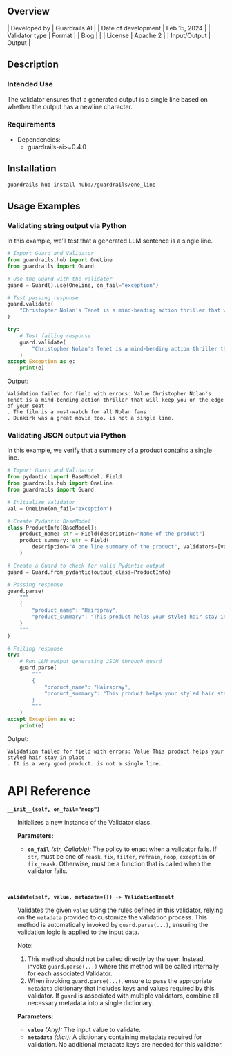 ## Overview

| Developed by | Guardrails AI |
| Date of development | Feb 15, 2024 |
| Validator type | Format |
| Blog |  |
| License | Apache 2 |
| Input/Output | Output |

## Description

### Intended Use
The validator ensures that a generated output is a single line based on whether the output has a newline character.

### Requirements

* Dependencies:
    - guardrails-ai>=0.4.0

## Installation

```bash
guardrails hub install hub://guardrails/one_line
```

## Usage Examples

### Validating string output via Python

In this example, we’ll test that a generated LLM sentence is a single line.

```python
# Import Guard and Validator
from guardrails.hub import OneLine
from guardrails import Guard

# Use the Guard with the validator
guard = Guard().use(OneLine, on_fail="exception")

# Test passing response
guard.validate(
    "Christopher Nolan's Tenet is a mind-bending action thriller that will keep you on the edge of your seat. The film is a must-watch for all Nolan fans."
)

try:
    # Test failing response
    guard.validate(
        "Christopher Nolan's Tenet is a mind-bending action thriller that will keep you on the edge of your seat\n. The film is a must-watch for all Nolan fans\n. Dunkirk was a great movie too."
    )
except Exception as e:
    print(e)
```
Output:
```console
Validation failed for field with errors: Value Christopher Nolan's Tenet is a mind-bending action thriller that will keep you on the edge of your seat
. The film is a must-watch for all Nolan fans
. Dunkirk was a great movie too. is not a single line.
```

### Validating JSON output via Python

In this example, we verify that a summary of a product contains a single line.

```python
# Import Guard and Validator
from pydantic import BaseModel, Field
from guardrails.hub import OneLine
from guardrails import Guard

# Initialize Validator
val = OneLine(on_fail="exception")

# Create Pydantic BaseModel
class ProductInfo(BaseModel):
    product_name: str = Field(description="Name of the product")
    product_summary: str = Field(
        description="A one line summary of the product", validators=[val]
    )

# Create a Guard to check for valid Pydantic output
guard = Guard.from_pydantic(output_class=ProductInfo)

# Passing response
guard.parse(
    """
    {
        "product_name": "Hairspray",
        "product_summary": "This product helps your styled hair stay in place."
    }
    """
)

# Failing response
try:
    # Run LLM output generating JSON through guard
    guard.parse(
        """
        {
            "product_name": "Hairspray",
            "product_summary": "This product helps your styled hair stay in place\n. It is a very good product."
        }
        """
    )
except Exception as e:
    print(e)
```
Output:
```console
Validation failed for field with errors: Value This product helps your styled hair stay in place
. It is a very good product. is not a single line.
```

# API Reference

**`__init__(self, on_fail="noop")`**
<ul>

Initializes a new instance of the Validator class.

**Parameters:**

- **`on_fail`** *(str, Callable):* The policy to enact when a validator fails. If `str`, must be one of `reask`, `fix`, `filter`, `refrain`, `noop`, `exception` or `fix_reask`. Otherwise, must be a function that is called when the validator fails.

</ul>

<br/>

**`validate(self, value, metadata={}) -> ValidationResult`**

<ul>

Validates the given `value` using the rules defined in this validator, relying on the `metadata` provided to customize the validation process. This method is automatically invoked by `guard.parse(...)`, ensuring the validation logic is applied to the input data.

Note:

1. This method should not be called directly by the user. Instead, invoke `guard.parse(...)` where this method will be called internally for each associated Validator.
2. When invoking `guard.parse(...)`, ensure to pass the appropriate `metadata` dictionary that includes keys and values required by this validator. If `guard` is associated with multiple validators, combine all necessary metadata into a single dictionary.

**Parameters:**

- **`value`** *(Any):* The input value to validate.
- **`metadata`** *(dict):* A dictionary containing metadata required for validation. No additional metadata keys are needed for this validator.

</ul>
